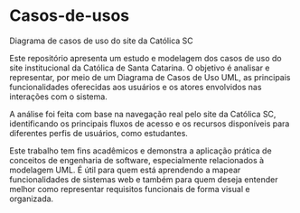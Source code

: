 # Casos-de-usos
Diagrama de casos de uso do site da Católica SC

Este repositório apresenta um estudo e modelagem dos casos de uso do site institucional da Católica de Santa Catarina. O objetivo é analisar e representar, por meio de um Diagrama de Casos de Uso UML, as principais funcionalidades oferecidas aos usuários e os atores envolvidos nas interações com o sistema.

A análise foi feita com base na navegação real pelo site da Católica SC, identificando os principais fluxos de acesso e os recursos disponíveis para diferentes perfis de usuários, como estudantes.

Este trabalho tem fins acadêmicos e demonstra a aplicação prática de conceitos de engenharia de software, especialmente relacionados à modelagem UML. É útil para quem está aprendendo a mapear funcionalidades de sistemas web e também para quem deseja entender melhor como representar requisitos funcionais de forma visual e organizada.
